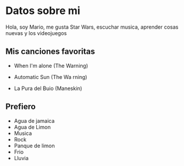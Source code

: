 # Datos sobre mi
 

Hola, soy Mario, me gusta Star Wars, escuchar musica, aprender cosas nuevas y los videojuegos



## Mis canciones favoritas


- When I'm alone (The Warning)

- Automatic Sun (The Wa
rning)
- La Pura del Buio (Maneskin)


## Prefiero 
- Agua de jamaica
- Agua de Limon
- Musica
- Rock
- Panque de limon
- Frio
- Lluvia


